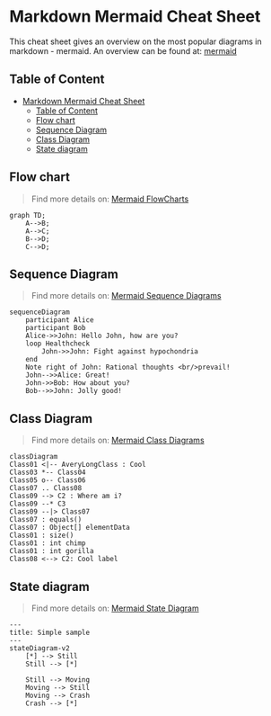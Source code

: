 # Markdown Mermaid Cheat Sheet
This cheat sheet gives an overview on the most popular diagrams in markdown - mermaid. An overview can be found at: [mermaid](https://mermaid.js.org/intro/)

## Table of Content
- [Markdown Mermaid Cheat Sheet](#markdown-mermaid-cheat-sheet)
  - [Table of Content](#table-of-content)
  - [Flow chart](#flow-chart)
  - [Sequence Diagram](#sequence-diagram)
  - [Class Diagram](#class-diagram)
  - [State diagram](#state-diagram)

## Flow chart
> Find more details on:
> [Mermaid FlowCharts](https://mermaid.js.org/syntax/flowchart.html)
```mermaid
graph TD;
    A-->B;
    A-->C;
    B-->D;
    C-->D;
```

## Sequence Diagram
> Find more details on:
> [Mermaid Sequence Diagrams](https://mermaid.js.org/syntax/sequenceDiagram.html)
```mermaid
sequenceDiagram
    participant Alice
    participant Bob
    Alice->>John: Hello John, how are you?
    loop Healthcheck
        John->>John: Fight against hypochondria
    end
    Note right of John: Rational thoughts <br/>prevail!
    John-->>Alice: Great!
    John->>Bob: How about you?
    Bob-->>John: Jolly good!
```

## Class Diagram
>Find more details on:
[Mermaid Class Diagrams](https://mermaid.js.org/syntax/classDiagram.html)
```mermaid
classDiagram
Class01 <|-- AveryLongClass : Cool
Class03 *-- Class04
Class05 o-- Class06
Class07 .. Class08
Class09 --> C2 : Where am i?
Class09 --* C3
Class09 --|> Class07
Class07 : equals()
Class07 : Object[] elementData
Class01 : size()
Class01 : int chimp
Class01 : int gorilla
Class08 <--> C2: Cool label
```

## State diagram
>Find more details on:
>[Mermaid State Diagram](https://mermaid.js.org/syntax/stateDiagram.html)
```mermaid
---
title: Simple sample
---
stateDiagram-v2
    [*] --> Still
    Still --> [*]

    Still --> Moving
    Moving --> Still
    Moving --> Crash
    Crash --> [*]

```